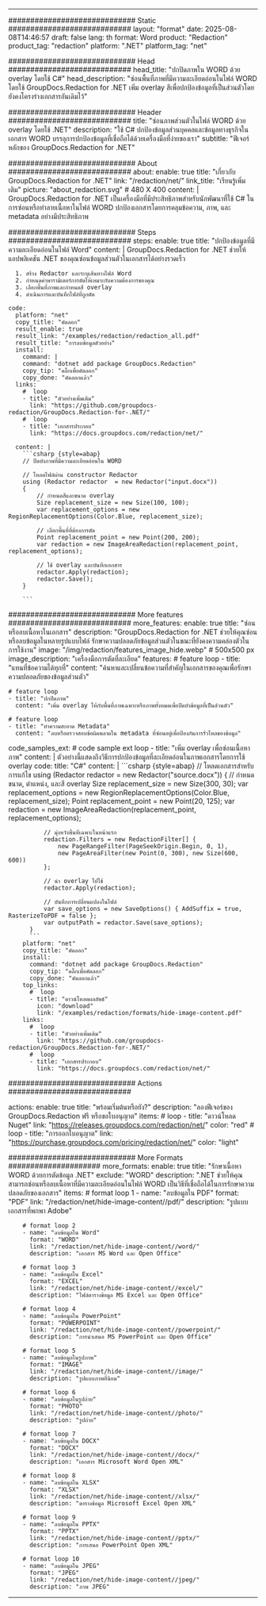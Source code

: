 
---
############################# Static ############################
layout: "format"
date:  2025-08-08T14:46:57
draft: false
lang: th
format: Word
product: "Redaction"
product_tag: "redaction"
platform: ".NET"
platform_tag: "net"

############################# Head ############################
head_title: "ปกปิดภาพใน WORD ด้วย overlay โดยใช้ C#"
head_description: "ซ่อนพื้นที่ภาพที่มีความละเอียดอ่อนในไฟล์ WORD โดยใช้ GroupDocs.Redaction for .NET เพิ่ม overlay สีเพื่อปกป้องข้อมูลที่เป็นส่วนตัวโดยยังคงโครงร่างเอกสารอันเดิมไว้"

############################# Header ############################
title: "ซ่อนภาพส่วนตัวในไฟล์ WORD ด้วย overlay โดยใช้ .NET" 
description: "ใช้ C# ปกป้องข้อมูลส่วนบุคคลและข้อมูลทางธุรกิจในเอกสาร WORD บรรลุการปกป้องข้อมูลที่เชื่อถือได้ด้วยเครื่องมือที่ง่ายของเรา"
subtitle: "ฟีเจอร์หลักของ GroupDocs.Redaction for .NET" 

############################# About ############################
about:
    enable: true
    title: "เกี่ยวกับ GroupDocs.Redaction for .NET"
    link: "/redaction/net/"
    link_title: "เรียนรู้เพิ่มเติม"
    picture: "about_redaction.svg" # 480 X 400
    content: |
       GroupDocs.Redaction for .NET เป็นเครื่องมือที่มีประสิทธิภาพสำหรับนักพัฒนาที่ใช้ C# ในการซ่อนหรือทำลายเนื้อหาในไฟล์ WORD ปกป้องเอกสารโดยการคลุมข้อความ, ภาพ, และ metadata อย่างมีประสิทธิภาพ

############################# Steps ############################
steps:
    enable: true
    title: "ปกป้องข้อมูลที่มีความละเอียดอ่อนในไฟล์ Word"
    content: |
      GroupDocs.Redaction for .NET ช่วยให้แอปพลิเคชัน .NET ของคุณซ่อนข้อมูลส่วนตัวในเอกสารได้อย่างรวดเร็ว
      
      1. สร้าง Redactor และระบุเส้นทางไฟล์ Word
      2. กำหนดค่าพารามิเตอร์การตัดให้เหมาะกับความต้องการของคุณ
      3. เลือกพื้นที่ภาพและกำหนดสี overlay
      4. ดำเนินการและบันทึกไฟล์ที่ถูกตัด
   
    code:
      platform: "net"
      copy_title: "คัดลอก"
      result_enable: true
      result_link: "/examples/redaction/redaction_all.pdf"
      result_title: "การลบข้อมูลตัวอย่าง"
      install:
        command: |
        command: "dotnet add package GroupDocs.Redaction"
        copy_tip: "คลิ๊กเพื่อคัดลอก"
        copy_done: "คัดลอกแล้ว"
      links:
        #  loop
        - title: "ตัวอย่างเพิ่มเติม"
          link: "https://github.com/groupdocs-redaction/GroupDocs.Redaction-for-.NET/"
        #  loop
        - title: "เอกสารประกอบ"
          link: "https://docs.groupdocs.com/redaction/net/"
          
      content: |
        ```csharp {style=abap}
        // ปิดบังภาพที่มีความละเอียดอ่อนใน WORD

        // โหลดไฟล์ผ่าน constructor Redactor
        using (Redactor redactor  = new Redactor("input.docx"))
        {
            // กำหนดสีและขนาด overlay
            Size replacement_size = new Size(100, 100);
            var replacement_options = new RegionReplacementOptions(Color.Blue, replacement_size);

            // เลือกพื้นที่ที่ต้องการตัด
            Point replacement_point = new Point(200, 200);
            var redaction = new ImageAreaRedaction(replacement_point, replacement_options);
            
            // ใช้ overlay และบันทึกเอกสาร
            redactor.Apply(redaction);
            redactor.Save();
        }
        
        ```            


############################# More features ############################
more_features:
  enable: true
  title: "ซ่อนหรือลบเนื้อหาในเอกสาร"
  description: "GroupDocs.Redaction for .NET ช่วยให้คุณซ่อนหรือลบข้อมูลในหลายรูปแบบไฟล์ รักษาความปลอดภัยข้อมูลส่วนตัวในขณะที่ยังคงความคล่องตัวในการใช้งาน"
  image: "/img/redaction/features_image_hide.webp" # 500x500 px
  image_description: "เครื่องมือการตัดที่ละเอียด"
  features:
    # feature loop
    - title: "แทนที่ข้อความได้ทุกที่"
      content: "ค้นหาและเปลี่ยนข้อความที่สำคัญในเอกสารของคุณเพื่อรักษาความปลอดภัยของข้อมูลส่วนตัว"

    # feature loop
    - title: "ปกปิดภาพ"
      content: "เพิ่ม overlay ให้กับพื้นที่ภาพเฉพาะหรือภาพทั้งหมดเพื่อปิดบังข้อมูลที่เป็นส่วนตัว"

    # feature loop
    - title: "ทำความสะอาด Metadata"
      content: "ลบหรือตรวจสอบข้อผิดพลาดใน metadata ที่ซ่อนอยู่เพื่อป้องกันการรั่วไหลของข้อมูล"
      
  code_samples_ext:
    # code sample ext loop
    - title: "เพิ่ม overlay เพื่อซ่อนเนื้อหาภาพ"
      content: |
        ตัวอย่างนี้แสดงถึงวิธีการปกป้องข้อมูลที่ละเอียดอ่อนในภาพเอกสารโดยการใช้ overlay
      code:
        title: "C#"
        content: |
          ```csharp {style=abap}
          //  โหลดเอกสารสำหรับการแก้ไข
          using (Redactor redactor  = new Redactor("source.docx"))
          {
              // กำหนดขนาด, ตำแหน่ง, และสี overlay
              Size replacement_size = new Size(300, 30);
              var replacement_options = new RegionReplacementOptions(Color.Blue, replacement_size);
              Point replacement_point = new Point(20, 125);
              var redaction = new ImageAreaRedaction(replacement_point, replacement_options);
 
              // มุ่งหวังพื้นที่เฉพาะในหน้าแรก
              redaction.Filters = new RedactionFilter[] {
                  new PageRangeFilter(PageSeekOrigin.Begin, 0, 1),
                  new PageAreaFilter(new Point(0, 300), new Size(600, 600))
              };

              // นำ overlay ไปใช้
              redactor.Apply(redaction);

              // บันทึกการเปลี่ยนแปลงในไฟล์
              var save_options = new SaveOptions() { AddSuffix = true, RasterizeToPDF = false };
              var outputPath = redactor.Save(save_options);
          }
          ```
        platform: "net"
        copy_title: "คัดลอก"
        install:
          command: "dotnet add package GroupDocs.Redaction"
          copy_tip: "คลิ๊กเพื่อคัดลอก"
          copy_done: "คัดลอกแล้ว"
        top_links:
          #  loop
          - title: "ดาวน์โหลดผลลัพธ์"
            icon: "download"
            link: "/examples/redaction/formats/hide-image-content.pdf"
        links:
          #  loop
          - title: "ตัวอย่างเพิ่มเติม"
            link: "https://github.com/groupdocs-redaction/GroupDocs.Redaction-for-.NET/"
          #  loop
          - title: "เอกสารประกอบ"
            link: "https://docs.groupdocs.com/redaction/net/"


############################# Actions ############################

actions:
  enable: true
  title: "พร้อมเริ่มต้นหรือยัง?"
  description: "ลองฟีเจอร์ของ GroupDocs.Redaction ฟรี หรือขอใบอนุญาต"
  items:
    #  loop
    - title: "ดาวน์โหลด Nuget"
      link: "https://releases.groupdocs.com/redaction/net/"
      color: "red"
        #  loop
    - title: "การออกใบอนุญาต"
      link: "https://purchase.groupdocs.com/pricing/redaction/net/"
      color: "light"


############################# More Formats #####################
more_formats:
    enable: true
    title: "รักษาเนื้อหา WORD ด้วยการตัดข้อมูล .NET"
    exclude: "WORD"
    description: ".NET ช่วยให้คุณสามารถซ่อนหรือลบเนื้อหาที่มีความละเอียดอ่อนในไฟล์ WORD เป็นวิธีที่เชื่อถือได้ในการรักษาความปลอดภัยของเอกสาร"
    items: 
        # format loop 1
        - name: "ลบข้อมูลใน PDF"
          format: "PDF"
          link: "/redaction/net/hide-image-content//pdf/"
          description: "รูปแบบเอกสารที่พกพา Adobe"

        # format loop 2
        - name: "ลบข้อมูลใน Word"
          format: "WORD"
          link: "/redaction/net/hide-image-content//word/"
          description: "เอกสาร MS Word และ Open Office"
          
        # format loop 3
        - name: "ลบข้อมูลใน Excel"
          format: "EXCEL"
          link: "/redaction/net/hide-image-content//excel/"
          description: "ไฟล์ตารางข้อมูล MS Excel และ Open Office"

        # format loop 4
        - name: "ลบข้อมูลใน PowerPoint"
          format: "POWERPOINT"
          link: "/redaction/net/hide-image-content//powerpoint/"
          description: "การนำเสนอ MS PowerPoint และ Open Office"

        # format loop 5
        - name: "ลบข้อมูลในรูปภาพ"
          format: "IMAGE"
          link: "/redaction/net/hide-image-content//image/"
          description: "รูปแบบภาพที่นิยม"

        # format loop 6
        - name: "ลบข้อมูลในรูปถ่าย"
          format: "PHOTO"
          link: "/redaction/net/hide-image-content//photo/"
          description: "รูปถ่าย"

        # format loop 7
        - name: "ลบข้อมูลใน DOCX"
          format: "DOCX"
          link: "/redaction/net/hide-image-content//docx/"
          description: "เอกสาร Microsoft Word Open XML"
          
        # format loop 8
        - name: "ลบข้อมูลใน XLSX"
          format: "XLSX"
          link: "/redaction/net/hide-image-content//xlsx/"
          description: "ตารางข้อมูล Microsoft Excel Open XML"
          
        # format loop 9
        - name: "ลบข้อมูลใน PPTX"
          format: "PPTX"
          link: "/redaction/net/hide-image-content//pptx/"
          description: "การเสนอ PowerPoint Open XML"

        # format loop 10
        - name: "ลบข้อมูลใน JPEG"
          format: "JPEG"
          link: "/redaction/net/hide-image-content//jpeg/"
          description: "ภาพ JPEG"


---